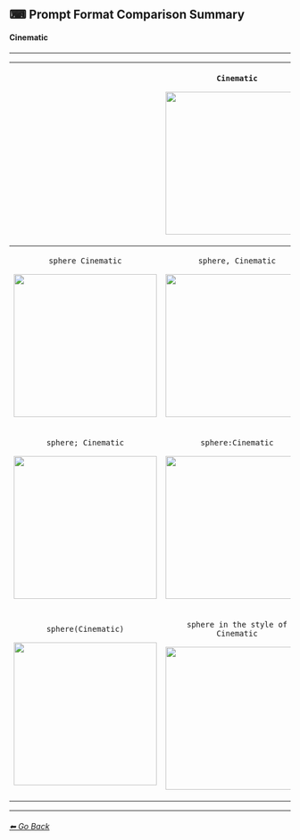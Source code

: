 ## ⌨ Prompt Format Comparison Summary
#### Cinematic

---

|  | <p>```Cinematic```</p><p><img src="https://github.com/willwulfken/MidJourney-Styles-and-Keywords/blob/main/Images/Summary%20Images/Prompt%20Format%20Comparison/Cinematic.png?raw=true" width="256" /></p> |  |
| :----: | :----: | :----: |
| <p>```sphere Cinematic```</p><p><img src="https://github.com/willwulfken/MidJourney-Styles-and-Keywords/blob/main/Images/Summary%20Images/Prompt%20Format%20Comparison/sphere_Cinematic.png?raw=true" width="256" /></p> | <p>```sphere, Cinematic```</p><p><img src="https://github.com/willwulfken/MidJourney-Styles-and-Keywords/blob/main/Images/Summary%20Images/Prompt%20Format%20Comparison/sphere-Cinematic.png?raw=true" width="256" /></p> | <p>```Cinematic sphere```</p><p><img src="https://github.com/willwulfken/MidJourney-Styles-and-Keywords/blob/main/Images/Summary%20Images/Prompt%20Format%20Comparison/Cinematic_sphere.png?raw=true" width="256" /></p> |
| <p>```sphere; Cinematic```</p><p><img src="https://github.com/willwulfken/MidJourney-Styles-and-Keywords/blob/main/Images/Summary%20Images/Prompt%20Format%20Comparison/sphere-semicolon-Cinematic.png?raw=true" width="256" /></p> | <p>```sphere:Cinematic```</p><p><img src="https://github.com/willwulfken/MidJourney-Styles-and-Keywords/blob/main/Images/Summary%20Images/Prompt%20Format%20Comparison/sphere-colon-Cinematic.png?raw=true" width="256" /></p> | <p>```sphere - Cinematic```</p><p><img src="https://github.com/willwulfken/MidJourney-Styles-and-Keywords/blob/main/Images/Summary%20Images/Prompt%20Format%20Comparison/sphere_-_Cinematic.png?raw=true" width="256" /></p> |
| <p>```sphere(Cinematic)```</p><p><img src="https://github.com/willwulfken/MidJourney-Styles-and-Keywords/blob/main/Images/Summary%20Images/Prompt%20Format%20Comparison/sphere(Cinematic).png?raw=true" width="256" /></p> | <p>```sphere in the style of Cinematic```</p><p><img src="https://github.com/willwulfken/MidJourney-Styles-and-Keywords/blob/main/Images/Summary%20Images/Prompt%20Format%20Comparison/sphere_inthestyleofCinematic.png?raw=true" width="256" /></p> | - |

---
###### [⬅ Go Back](https://github.com/willwulfken/MidJourney-Styles-and-Keywords-Reference/blob/main/Summary%20Pages/Prompt_Format_Comparison.md)